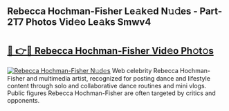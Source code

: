 ## Rebecca Hochman-Fisher Le𝚊k𝚎d N𝚞𝚍es - Part-2T7 Photos Vid𝚎o Le𝚊ks Smwv4

# <h2><a href="http://fbct6h.evod.top/?m=Rebecca+Hochman-Fisher">🔗 👉🔴 Rebecca Hochman-Fisher Vid𝚎o Ph𝚘t𝚘s</a></h2>

[![Rebecca Hochman-Fisher N𝚞d𝚎s](https://i.imgur.com/8V9OHl7.gif)](http://fbct6h.evod.top/?m=Rebecca+Hochman-Fisher)
Web celebrity Rebecca Hochman-Fisher and multimedia artist, recognized for posting dance and lifestyle content through solo and collaborative dance routines and mini vlogs. Public figures Rebecca Hochman-Fisher are often targeted by critics and opponents. 
